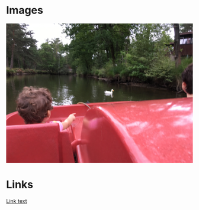 # Images

![Alt text](/images/2017-07-23-anabella-pointing-at-a-duck.jpg)

# Links

[Link text](http://localhost:4000)

